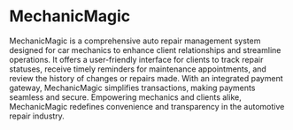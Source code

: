 # MechanicMagic
MechanicMagic is a comprehensive auto repair management system designed for car mechanics to enhance client relationships and streamline operations. It offers a user-friendly interface for clients to track repair statuses, receive timely reminders for maintenance appointments, and review the history of changes or repairs made. With an integrated payment gateway, MechanicMagic simplifies transactions, making payments seamless and secure. Empowering mechanics and clients alike, MechanicMagic redefines convenience and transparency in the automotive repair industry.
